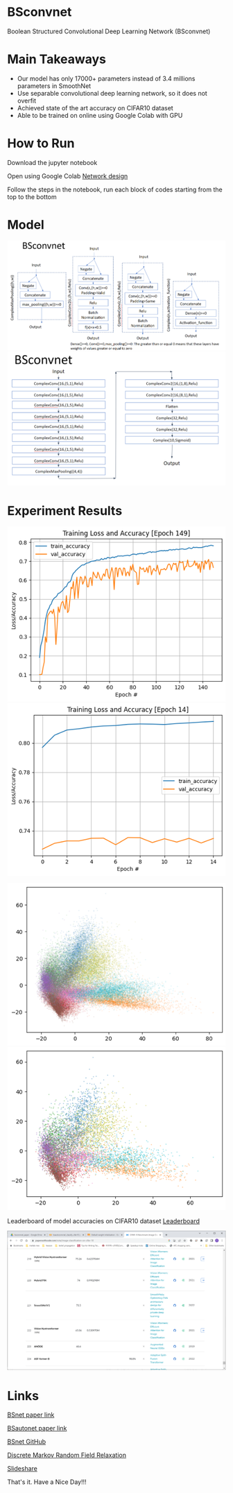 # BSconvnet
Boolean Structured Convolutional Deep Learning Network (BSconvnet)

# Main Takeaways

- Our model has only 17000+ parameters instead of 3.4 millions parameters in SmoothNet
- Use separable convolutional deep learning network, so it does not overfit
- Achieved state of the art accuracy on CIFAR10 dataset 
- Able to be trained on online using Google Colab with GPU

# How to Run

Download the jupyter notebook

Open using Google Colab
[Network design](https://colab.research.google.com/)

Follow the steps in the notebook, run each block of codes starting from the top to the bottom

# Model

![Network design](https://github.com/singkuangtan/BSconvnet/blob/main/model1.png)
![Network design2](https://github.com/singkuangtan/BSconvnet/blob/main/model2.png)

# Experiment Results 

![Experiment results](https://github.com/singkuangtan/BSconvnet/blob/main/train1.png)
![Experiment results2](https://github.com/singkuangtan/BSconvnet/blob/main/train2.png)

![Training set embeddings](https://github.com/singkuangtan/BSconvnet/blob/main/train_embeddings.png)
![Test set embeddings](https://github.com/singkuangtan/BSconvnet/blob/main/test_embeddings.png)

Leaderboard of model accuracies on CIFAR10 dataset
[Leaderboard](https://paperswithcode.com/sota/image-classification-on-cifar-10)

![Leaderboard_pic](https://github.com/singkuangtan/BSconvnet/blob/main/table.png)

# Links
[BSnet paper link](https://vixra.org/abs/2212.0193)

[BSautonet paper link](https://vixra.org/abs/2212.0208)

[BSnet GitHub](https://github.com/singkuangtan/BSnet)

[Discrete Markov Random Field Relaxation](https://vixra.org/abs/2112.0151)

[Slideshare](https://www.slideshare.net/SingKuangTan)

That's it. 
Have a Nice Day!!!
